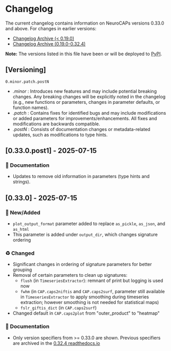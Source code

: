 # Changelog
The current changelog contains information on NeuroCAPs versions 0.33.0 and above.
For changes in earlier versions:
- [Changelog Archive (< 0.19.0)](https://github.com/donishadsmith/neurocaps/blob/stable/archives/CHANGELOG-v0.md)
- [Changelog Archive (0.19.0-0.32.4)](https://github.com/donishadsmith/neurocaps/blob/stable/archives/CHANGELOG-v1.md)

**Note:** The versions listed in this file have been or will be deployed to [PyPI](https://pypi.org/project/neurocaps/).

## [Versioning]
`0.minor.patch.postN`

- *.minor* : Introduces new features and may include potential breaking changes. Any breaking changes will be explicitly
noted in the changelog (e.g., new functions or parameters, changes in parameter defaults, or function names).
- *.patch* : Contains fixes for identified bugs and may include modifications or added parameters for
improvements/enhancements. All fixes and modifications are backwards compatible.
- *.postN* : Consists of documentation changes or metadata-related updates, such as modifications to type hints.

## [0.33.0.post1] - 2025-07-15
### 📖 Documentation
- Updates to remove old information in parameters (type hints and strings).

## [0.33.0] - 2025-07-15
### 🚀 New/Added
- `plot_output_format` parameter added to replace `as_pickle`, `as_json`, and `as_html`
- This parameter is added under `output_dir`, which changes signature ordering
### ♻ Changed
- Significant changes in ordering of signature parameters for better grouping
- Removal of certain parameters to clean up signatures:
    - `flush` (in `TimeseriesExtractor`): remnant of print but logging is used now
    - `fwhm` (in `CAP.caps2niftis` and  `CAP.caps2surf`, parameter still available in `TimeseriesExtractor` to apply smoothing
    during timeseries extraction; however smoothing is not needed for statistical maps)
    - `fslr_giftis_dict` (in `CAP.caps2surf`)
- Changed default in `CAP.caps2plot` from "outer_product" to "heatmap"
### 📖 Documentation
- Only version specifiers from >= 0.33.0 are shown. Previous specifiers are archived in the
[0.32.4 readthedocs.io](https://neurocaps.readthedocs.io/en/0.32.4/)
